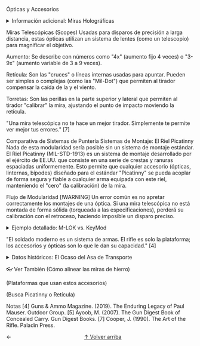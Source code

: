 Ópticas y Accesorios

<details> <summary>Información adicional: Miras Holográficas</summary> Una mira holográfica (como las EOTech) es similar a un punto rojo en su uso, pero tecnológicamente diferente. Utiliza un láser para proyectar un holograma 3D de la retícula en la lente. Son conocidas por su rapidez y por funcionar incluso si la lente está parcialmente rota. </details>

Miras Telescópicas (Scopes)
Usadas para disparos de precisión a larga distancia, estas ópticas utilizan un sistema de lentes (como un telescopio) para magnificar el objetivo.

Aumento: Se describe con números como "4x" (aumento fijo 4 veces) o "3-9x" (aumento variable de 3 a 9 veces).

Retícula: Son las "cruces" o líneas internas usadas para apuntar. Pueden ser simples o complejas (como las "Mil-Dot") que permiten al tirador compensar la caída de la y el viento.

Torretas: Son las perillas en la parte superior y lateral que permiten al tirador "calibrar" la mira, ajustando el punto de impacto moviendo la retícula.

"Una mira telescópica no te hace un mejor tirador. Simplemente te permite ver mejor tus errores." [7]

Comparativa de Sistemas de Puntería
Sistemas de Montaje: El Riel Picatinny
Nada de esta modularidad sería posible sin un sistema de montaje estándar. El Riel Picatinny (MIL-STD-1913) es un sistema de montaje desarrollado por el ejército de EE.UU. que consiste en una serie de crestas y ranuras espaciadas uniformemente. Esto permite que cualquier accesorio (ópticas, linternas, bípodes) diseñado para el estándar "Picatinny" se pueda acoplar de forma segura y fiable a cualquier arma equipada con este riel, manteniendo el "cero" (la calibración) de la mira.

Flujo de Modularidad
[!WARNING] Un error común es no apretar correctamente los montajes de una óptica. Si una mira telescópica no está montada de forma sólida (torqueada a las especificaciones), perderá su calibración con el retroceso, haciendo imposible un disparo preciso.

<details> <summary>Ejemplo detallado: M-LOK vs. KeyMod</summary> Mientras que el Picatinny (un riel "macho") es excelente para la parte superior del arma, es pesado y voluminoso para los lados. Por ello, se desarrollaron sistemas de montaje "hembra" como M-LOK y KeyMod. Estos sistemas permiten que los guardamanos sean lisos, y el usuario solo atornilla pequeñas secciones de riel Picatinny o accesorios directos donde los necesita, ahorrando peso. M-LOK se ha convertido en el estándar industrial más reciente. </details>

"El soldado moderno es un sistema de armas. El rifle es solo la plataforma; los accesorios y ópticas son lo que le dan su capacidad." [4]

<details> <summary>Datos históricos: El Ocaso del Asa de Transporte</summary> El rifle M16 original tenía un "asa de transporte" fija que contenía el alza trasera. Las ópticas debían montarse torpemente sobre esta asa. La adopción del modelo M4A1 y M16A4 con un riel Picatinny "flat-top" (parte superior plana) en lugar del asa, democratizó el uso de ópticas en el ejército. </details>

👓 Ver También
(Cómo alinear las miras de hierro)

(Plataformas que usan estos accesorios)

(Busca Picatinny o Retícula)

Notas
[4] Guns & Ammo Magazine. (2019). The Enduring Legacy of Paul Mauser. Outdoor Group. [5] Ayoob, M. (2007). The Gun Digest Book of Concealed Carry. Gun Digest Books. [7] Cooper, J. (1990). The Art of the Rifle. Paladin Press.

<div style="display: flex; justify-content: space-between;"> <span>← </span> <span style="align-self: center;"><a href="#top">↑ Volver arriba</a></span> <span></span> </div>